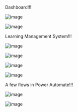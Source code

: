 Dashboard!!!

![image](https://github.com/user-attachments/assets/dd1b7acc-93bc-4137-a09f-50ec8e4fc063)

![image](https://github.com/user-attachments/assets/6a2fa82a-9e59-4632-b4a4-be3f6dfa8edd)


Learning Management System!!!

![image](https://github.com/user-attachments/assets/b2af6508-a5aa-4c13-bdeb-543aceeec81f)

![image](https://github.com/user-attachments/assets/97b04989-4a3a-433f-9182-5f93e0e0ee0b)

![image](https://github.com/user-attachments/assets/2c0f7209-07fb-4ba2-87d8-5b21acad6047)

![image](https://github.com/user-attachments/assets/180a328c-db80-475a-b7b4-f58d585039bd)
 
A few flows in Power Automate!!!
 
![image](https://github.com/user-attachments/assets/d85a3fc9-0556-4c3e-8b6d-d02e1e3dce6a)

![image](https://github.com/user-attachments/assets/68a74a3b-cbc3-4155-a297-8380ffeb9f01)


